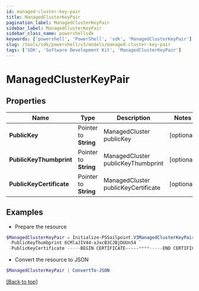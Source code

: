 ```yaml
---
id: managed-cluster-key-pair
title: ManagedClusterKeyPair
pagination_label: ManagedClusterKeyPair
sidebar_label: ManagedClusterKeyPair
sidebar_class_name: powershellsdk
keywords: ['powershell', 'PowerShell', 'sdk', 'ManagedClusterKeyPair'] 
slug: /tools/sdk/powershell/v3/models/managed-cluster-key-pair
tags: ['SDK', 'Software Development Kit', 'ManagedClusterKeyPair']
---
```



# ManagedClusterKeyPair

## Properties

Name | Type | Description | Notes
------------ | ------------- | ------------- | -------------
**PublicKey** |  Pointer to **String** | ManagedCluster publicKey | [optional] 
**PublicKeyThumbprint** |  Pointer to **String** | ManagedCluster publicKeyThumbprint | [optional] 
**PublicKeyCertificate** |  Pointer to **String** | ManagedCluster publicKeyCertificate | [optional] 

## Examples

- Prepare the resource
```powershell
$ManagedClusterKeyPair = Initialize-PSSailpoint.V3ManagedClusterKeyPair  -PublicKey -----BEGIN PUBLIC KEY-----******-----END PUBLIC KEY----- `
 -PublicKeyThumbprint 6CMlaJIV44-xJxcB3CJBjDUUn54 `
 -PublicKeyCertificate -----BEGIN CERTIFICATE-----****-----END CERTIFICATE-----
```

- Convert the resource to JSON
```powershell
$ManagedClusterKeyPair | ConvertTo-JSON
```


[[Back to top]](#) 


